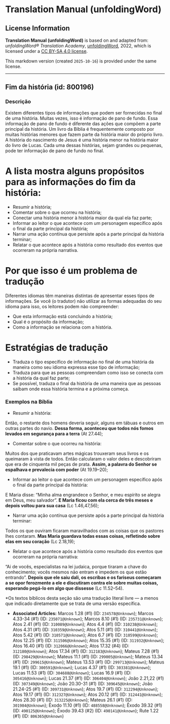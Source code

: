 # Translation Manual (unfoldingWord)

## License Information

**Translation Manual (unfoldingWord)** is based on and adapted from: _unfoldingWord® Translation Academy_, [unfoldingWord](https://unfoldingword.org/utw), 2022, which is licensed under a [CC BY-SA 4.0 license](https://creativecommons.org/licenses/by-sa/4.0/legalcode.en).

This markdown version (created `2025-10-16`) is provided under the same license.



--------------------------------

## Fim da história (id: 800196)

### Descrição

Existem diferentes tipos de informações que podem ser fornecidas no final de uma história. Muitas vezes, isso é informação de pano de fundo. Essa informação de pano de fundo é diferente das ações que compõem a parte principal da história. Um livro da Bíblia é frequentemente composto por muitas histórias menores que fazem parte da história maior do próprio livro. A história do nascimento de Jesus é uma história menor na história maior do livro de Lucas. Cada uma dessas histórias, sejam grandes ou pequenas, pode ter informação de pano de fundo no final.

A lista mostra alguns propósitos para as informações do fim da história:
========================================================================

* Resumir a história;
* Comentar sobre o que ocorreu na história;
* Conectar uma história menor à história maior da qual ela faz parte;
* Informar ao leitor o que acontece com um personagem específico após o final da parte principal da história;
* Narrar uma ação contínua que persiste após a parte principal da história terminar;
* Relatar o que acontece após a história como resultado dos eventos que ocorreram na própria narrativa.

Por que isso é um problema de tradução
======================================

Diferentes idiomas têm maneiras distintas de apresentar esses tipos de informações. Se você (o tradutor) não utilizar as formas adequadas do seu idioma para isso, os leitores podem não compreender:

* Que esta informação está concluindo a história;
* Qual é o propósito da informação;
* Como a informação se relaciona com a história.

Estratégias de tradução
=======================

* Traduza o tipo específico de informação no final de uma história da maneira como seu idioma expressa esse tipo de informação;
* Traduza para que as pessoas compreendam como isso se conecta com a história da qual faz parte;
* Se possível, traduza o final da história de uma maneira que as pessoas saibam onde essa história termina e a próxima começa.

### Exemplos na Bíblia

* Resumir a história:

Então, o restante dos homens deveria seguir, alguns em tábuas e outros em outras partes do navio. **Dessa forma, aconteceu que todos nós fomos levados em segurança para a terra** (At 27\.44\);

* Comentar sobre o que ocorreu na história:

Muitos dos que praticavam artes mágicas trouxeram seus livros e os queimaram à vista de todos. Então calcularam o valor deles e descobriram que era de cinquenta mil peças de prata. **Assim, a palavra do Senhor se espalhava e prevalecia com poder** (At 19\.19–20\);

* Informar ao leitor o que acontece com um personagem específico após o final da parte principal da história:

E Maria disse: “Minha alma engrandece o Senhor, e meu espírito se alegra em Deus, meu salvador”. **E Maria ficou com ela cerca de três meses e depois voltou para sua casa** (Lc 1\.46,47,56\);

* Narrar uma ação contínua que persiste após a parte principal da história terminar:

Todos os que ouviram ficaram maravilhados com as coisas que os pastores lhes contaram. **Mas Maria guardava todas essas coisas, refletindo sobre elas em seu coração** (Lc 2\.18,19\);

* Relatar o que acontece após a história como resultado dos eventos que ocorreram na própria narrativa:

“Ai de vocês, especialistas na lei judaica, porque tiraram a chave do conhecimento; vocês mesmos não entram e impedem os que estão entrando”. **Depois que ele saiu dali, os escribas e os fariseus começaram a se opor ferozmente a ele e discutiram contra ele sobre muitas coisas, esperando pegá\-lo em algo que dissesse** (Lc 11\.52–54\).

\*Os textos bíblicos desta seção são uma tradução literal livre — a menos que indicado diretamente que se trata de uma versão específica.

* **Associated Articles:** Marcos 1.28 (#1) (ID: `234578@Unknown`); Marcos 4.33-34 (#1) (ID: `235071@Unknown`); Marcos 8.10 (#1) (ID: `235731@Unknown`); Atos 2.41 (#1) (ID: `310089@Unknown`); Atos 4.4 (#1) (ID: `310238@Unknown`); Atos 4.31 (#1) (ID: `310359@Unknown`); Atos 5.11 (#1) (ID: `310441@Unknown`); Atos 5.42 (#1) (ID: `310571@Unknown`); Atos 6.7 (#1) (ID: `310599@Unknown`); Atos 12.25 (#1) (ID: `311506@Unknown`); Atos 15.35 (#1) (ID: `311932@Unknown`); Atos 16.40 (#1) (ID: `312066@Unknown`); Atos 17.32 (#4) (ID: `312180@Unknown`); Atos 17.34 (#1) (ID: `312183@Unknown`); Mateus 7.28 (#1) (ID: `298429@Unknown`); Mateus 11.1 (#1) (ID: `299005@Unknown`); Mateus 13.34 (#1) (ID: `299615@Unknown`); Mateus 13.53 (#1) (ID: `299713@Unknown`); Mateus 19.1 (#1) (ID: `300591@Unknown`); Lucas 4.37 (#1) (ID: `303381@Unknown`); Lucas 11.53 (#1) (ID: `304688@Unknown`); Lucas 16.9 (#1) (ID: `305416@Unknown`); Lucas 21.37 (#1) (ID: `306404@Unknown`); João 2.21,22 (#1) (ID: `307349@Unknown`); João 20.30-31 (#1) (ID: `309645@Unknown`); João 21.24-25 (#1) (ID: `309731@Unknown`); Atos 19.7 (#1) (ID: `312294@Unknown`); Atos 19.17 (#1) (ID: `312327@Unknown`); Atos 20.12 (#1) (ID: `312441@Unknown`); Atos 28.30 (#1) (ID: `313225@Unknown`); Mateus 26.1 (#1) (ID: `301984@Unknown`); Êxodo 11.10 (#1) (ID: `488558@Unknown`); Êxodo 39.32 (#1) (ID: `490125@Unknown`); Êxodo 39.43 (#2) (ID: `490141@Unknown`); Rute 1.22 (#1) (ID: `806365@Unknown`)

